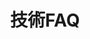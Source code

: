 ---
title: "技術FAQ"
excerpt: "Oracle Cloud Infrastructure の各サービスの利用時のよくある質問に対する回答や、技術的な問題に対する対処策をまとめています。"
permalink: "/faqs/"
layout: category
taxonomy: FAQ
entries_layout: grid
classes: wide
---